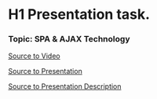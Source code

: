 # H1 Presentation task.

### Topic: SPA & AJAX Technology

[Source to Video](https://youtu.be/cX1F2IYm1Y4)

[Source to Presentation](http://livehouse.by/rs/presentation)

[Source to Presentation Description](http://livehouse.by/rs/presentation/description)
